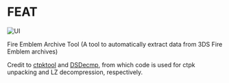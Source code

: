 # FEAT

![UI](http://i.imgur.com/ubLWZN2.png)

Fire Emblem Archive Tool (A tool to automatically extract data from 3DS Fire Emblem archives)

Credit to [ctpktool](https://github.com/polaris-/ctpktool) and [DSDecmp](https://github.com/einstein95/dsdecmp), from which code is used for ctpk unpacking and LZ decompression, respectively. 
